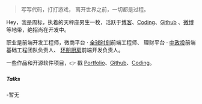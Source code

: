> 写写代码，打打游戏，
> 离开世界之前，一切都是过程。

Hey，我是周标，执着的天秤座男生一枚，活跃于[博客](http://www.joubn.com)、[Coding](https://dev.tencent.com/u/bb595700239)、[Github](http://github.com/bb595700239) 、[微博](https://weibo.com/bb59570239)等地带，绝招尚在开发中。

职业是前端开发工程师，微商平台 · [全球时刻](http://www.51buyin.com/web/index.html)前端工程师、 理财平台 · [中政投](https://www.zhongzhengtou.com/)前端基础工程团队负责人、 [环朋厨房](http://hpweb.qisheng.me/#/index)前端开发负责人。

一些作品和开源软件项目，👉 戳 [Portfolio](/portfolio)、[Github](http://github.com/bb595700239)、[Coding](https://coding.net/bb595700239)。


##### Talks


-暂无

